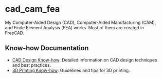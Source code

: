 # cad_cam_fea
My Computer-Aided Design (CAD), Computer-Aided Manufacturing (CAM), and Finite Element Analysis (FEA) works. Most of them are created in FreeCAD.

## Know-how Documentation
- [CAD Design Know-how](know-how_cad/cad_design_know-how.md): Detailed information on CAD design techniques and best practices.
- [3D Printing Know-how](know-how_cad/3d_printing_know-how.md): Guidelines and tips for 3D printing.
